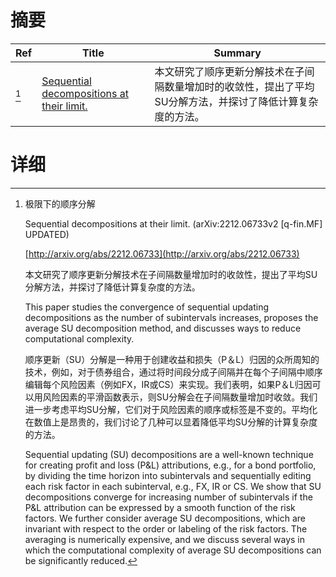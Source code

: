 # 摘要

| Ref | Title | Summary |
| --- | --- | --- |
| [^1] | [Sequential decompositions at their limit.](http://arxiv.org/abs/2212.06733) | 本文研究了顺序更新分解技术在子间隔数量增加时的收敛性，提出了平均SU分解方法，并探讨了降低计算复杂度的方法。 |

# 详细

[^1]: 极限下的顺序分解

    Sequential decompositions at their limit. (arXiv:2212.06733v2 [q-fin.MF] UPDATED)

    [http://arxiv.org/abs/2212.06733](http://arxiv.org/abs/2212.06733)

    本文研究了顺序更新分解技术在子间隔数量增加时的收敛性，提出了平均SU分解方法，并探讨了降低计算复杂度的方法。

    This paper studies the convergence of sequential updating decompositions as the number of subintervals increases, proposes the average SU decomposition method, and discusses ways to reduce computational complexity.

    顺序更新（SU）分解是一种用于创建收益和损失（P＆L）归因的众所周知的技术，例如，对于债券组合，通过将时间段分成子间隔并在每个子间隔中顺序编辑每个风险因素（例如FX，IR或CS）来实现。我们表明，如果P＆L归因可以用风险因素的平滑函数表示，则SU分解会在子间隔数量增加时收敛。我们进一步考虑平均SU分解，它们对于风险因素的顺序或标签是不变的。平均化在数值上是昂贵的，我们讨论了几种可以显着降低平均SU分解的计算复杂度的方法。

    Sequential updating (SU) decompositions are a well-known technique for creating profit and loss (P&L) attributions, e.g., for a bond portfolio, by dividing the time horizon into subintervals and sequentially editing each risk factor in each subinterval, e.g., FX, IR or CS. We show that SU decompositions converge for increasing number of subintervals if the P&L attribution can be expressed by a smooth function of the risk factors. We further consider average SU decompositions, which are invariant with respect to the order or labeling of the risk factors. The averaging is numerically expensive, and we discuss several ways in which the computational complexity of average SU decompositions can be significantly reduced.
    

